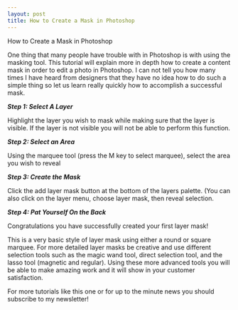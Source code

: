 ```yaml
---
layout: post
title: How to Create a Mask in Photoshop
---
```


How to Create a Mask in Photoshop

One thing that many people have trouble with in Photoshop is with using the masking tool. This tutorial will explain more in depth how to create a content mask in order to edit a photo in Photoshop. I can not tell you how many times I have heard from designers that they have no idea how to do such a simple thing so let us learn really quickly how to accomplish a successful mask. 




***Step 1: Select A Layer***

Highlight the layer you wish to mask while making sure that the layer is visible. If the layer is not visible you will not be able to perform this function.

***Step 2: Select an Area***

Using the marquee tool (press the M key to select marquee), select the area you wish to reveal

***Step 3: Create the Mask***

Click the add layer mask button at the bottom of the layers palette. (You can also click on the layer menu, choose layer mask, then reveal selection.

***Step 4: Pat Yourself On the Back***

Congratulations you have successfully created your first layer mask!

This is a very basic style of layer mask using either a round or square marquee. For more detailed layer masks be creative and use different selection tools such as the magic wand tool, direct selection tool, and the lasso tool (magnetic and regular). 
Using these more advanced tools you will be able to make amazing work and it will show in your customer satisfaction.


For more tutorials like this one or for up to the minute news you should subscribe to my newsletter!
